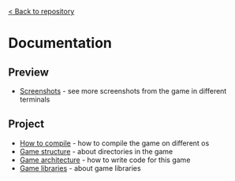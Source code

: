 [< Back to repository](../)

# **Documentation**

## **Preview**

- [Screenshots](preview-screenshots.md) - see more screenshots from the game in different terminals

## **Project**

- [How to compile](project-compilation.md) - how to compile the game on different os
- [Game structure](project-structure.md) - about directories in the game
- [Game architecture](project-architecture.md) - how to write code for this game
- [Game libraries](project-libraries.md) - about game libraries
